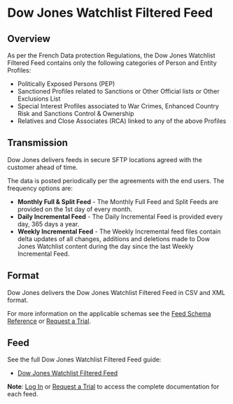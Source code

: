 # Dow Jones Watchlist Filtered Feed

## Overview

As per the French Data protection Regulations, the Dow Jones Watchlist Filtered Feed contains only the following categories of Person and Entity Profiles:

- Politically Exposed Persons (PEP) 
- Sanctioned Profiles related to Sanctions or Other Official lists or Other Exclusions List 
- Special Interest Profiles associated to War Crimes, Enhanced Country Risk and Sanctions Control & Ownership
- Relatives and Close Associates (RCA) linked to any of the above Profiles 

## Transmission

Dow Jones delivers feeds in secure SFTP locations agreed with the customer ahead of time.

The data is posted periodically per the agreements with the end users. The frequency options are:

- **Monthly Full & Split Feed** -  The Monthly Full Feed and Split Feeds are provided on the 1st day of every month.
- **Daily Incremental Feed** - The Daily Incremental Feed is provided every day, 365 days a year.  
- **Weekly Incremental Feed** - The Weekly Incremental feed files contain delta updates of all changes, additions and deletions made to Dow Jones Watchlist content during the day since the last Weekly Incremental Feed.

## Format

Dow Jones delivers the Dow Jones Watchlist Filtered Feed in CSV and XML format.

For more information on the applicable schemas see the [Feed Schema Reference](/site/docs/risk_and_compliance_feeds/feed_schema_reference/) or [Request a Trial](/site/global/request-trial/).

## Feed

See the full Dow Jones Watchlist Filtered Feed guide:

* [Dow Jones Watchlist Filtered Feed](w_ff_bl.md) <i class="fa fa-lock"></i>

**Note**: [Log In](/auth0/login) or [Request a Trial](/site/global/request-trial/) to access the complete documentation for each feed.

